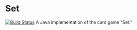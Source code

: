# Set
[![Build Status](https://travis-ci.org/cdubthecoolcat/SetCardGame.svg?branch=master)](https://travis-ci.org/cdubthecoolcat/SetCardGame)
A Java implementation of the card game "Set."
